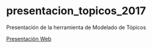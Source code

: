 # presentacion_topicos_2017
Presentación de la herramienta de Modelado de Tópicos

[Presentación Web](https://rudmanmrrod.github.io/presentacion_topicos_2017/)

